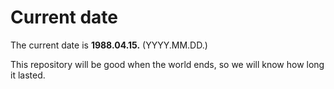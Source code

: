 # Current date

The current date is **1988.04.15.** (YYYY.MM.DD.)

This repository will be good when the world ends, so we will know how long it lasted.
